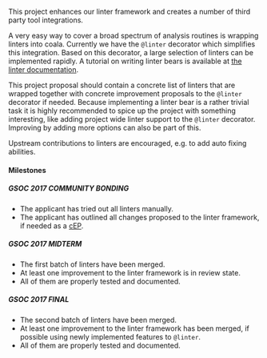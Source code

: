 This project enhances our linter framework and creates a number
of third party tool integrations.

A very easy way to cover a broad spectrum of analysis routines
is wrapping linters into coala. Currently we have the `@linter` decorator
which simplifies this integration. Based on this decorator, a large selection
of linters can be implemented rapidly. A tutorial on writing linter bears is
available at [the linter documentation](http://api.coala.io/en/latest/Developers/Writing_Linter_Bears.html).

This project proposal should contain a concrete list of linters that are
wrapped together with concrete improvement proposals to the `@linter`
decorator if needed. Because implementing a linter bear is a rather trivial
task it is highly recommended to spice up the project with something
interesting, like adding project wide linter support to the `@linter`
decorator. Improving by adding more options can also be part of this.

Upstream contributions to linters are encouraged, e.g. to add auto fixing
abilities.

#### Milestones

##### GSOC 2017 COMMUNITY BONDING

* The applicant has tried out all linters manually.
* The applicant has outlined all changes proposed to the linter
  framework, if needed as a [cEP](https://coala.io/cep).

##### GSOC 2017 MIDTERM

* The first batch of linters have been merged.
* At least one improvement to the linter framework is in review state.
* All of them are properly tested and documented.

##### GSOC 2017 FINAL

* The second batch of linters have been merged.
* At least one improvement to the linter framework has been merged,
  if possible using newly implemented features to `@linter`.
* All of them are properly tested and documented.
